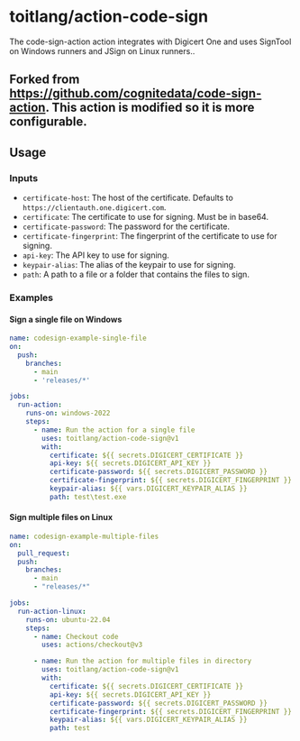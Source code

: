 # toitlang/action-code-sign

The code-sign-action action integrates with Digicert One and uses SignTool on Windows runners and JSign on Linux runners..

Forked from https://github.com/cognitedata/code-sign-action. This action is modified so it is more configurable.
------------

## Usage

### Inputs
- `certificate-host`: The host of the certificate. Defaults to `https://clientauth.one.digicert.com`.
- `certificate`: The certificate to use for signing. Must be in base64.
- `certificate-password`: The password for the certificate.
- `certificate-fingerprint`: The fingerprint of the certificate to use for signing.
- `api-key`: The API key to use for signing.
- `keypair-alias`: The alias of the keypair to use for signing.
- `path`: A path to a file or a folder that contains the files to sign.

### Examples

#### Sign a single file on Windows

```yaml
name: codesign-example-single-file
on:
  push:
    branches:
      - main
      - 'releases/*'

jobs:
  run-action:
    runs-on: windows-2022
    steps:
      - name: Run the action for a single file
        uses: toitlang/action-code-sign@v1
        with:
          certificate: ${{ secrets.DIGICERT_CERTIFICATE }}
          api-key: ${{ secrets.DIGICERT_API_KEY }}
          certificate-password: ${{ secrets.DIGICERT_PASSWORD }}
          certificate-fingerprint: ${{ secrets.DIGICERT_FINGERPRINT }}
          keypair-alias: ${{ vars.DIGICERT_KEYPAIR_ALIAS }}
          path: test\test.exe
```

#### Sign multiple files on Linux

```yaml
name: codesign-example-multiple-files
on:
  pull_request:
  push:
    branches:
      - main
      - "releases/*"

jobs:
  run-action-linux:
    runs-on: ubuntu-22.04
    steps:
      - name: Checkout code
        uses: actions/checkout@v3

      - name: Run the action for multiple files in directory
        uses: toitlang/action-code-sign@v1
        with:
          certificate: ${{ secrets.DIGICERT_CERTIFICATE }}
          api-key: ${{ secrets.DIGICERT_API_KEY }}
          certificate-password: ${{ secrets.DIGICERT_PASSWORD }}
          certificate-fingerprint: ${{ secrets.DIGICERT_FINGERPRINT }}
          keypair-alias: ${{ vars.DIGICERT_KEYPAIR_ALIAS }}
          path: test
```
